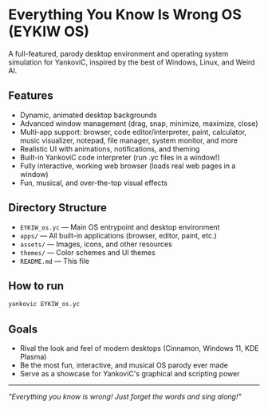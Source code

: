# Everything You Know Is Wrong OS (EYKIW OS)

A full-featured, parody desktop environment and operating system simulation for YankoviC, inspired by the best of Windows, Linux, and Weird Al.

## Features
- Dynamic, animated desktop backgrounds
- Advanced window management (drag, snap, minimize, maximize, close)
- Multi-app support: browser, code editor/interpreter, paint, calculator, music visualizer, notepad, file manager, system monitor, and more
- Realistic UI with animations, notifications, and theming
- Built-in YankoviC code interpreter (run .yc files in a window!)
- Fully interactive, working web browser (loads real web pages in a window)
- Fun, musical, and over-the-top visual effects

## Directory Structure
- `EYKIW_os.yc` — Main OS entrypoint and desktop environment
- `apps/` — All built-in applications (browser, editor, paint, etc.)
- `assets/` — Images, icons, and other resources
- `themes/` — Color schemes and UI themes
- `README.md` — This file

## How to run
```bash
yankovic EYKIW_os.yc
```

## Goals
- Rival the look and feel of modern desktops (Cinnamon, Windows 11, KDE Plasma)
- Be the most fun, interactive, and musical OS parody ever made
- Serve as a showcase for YankoviC's graphical and scripting power

---

*"Everything you know is wrong! Just forget the words and sing along!"*
